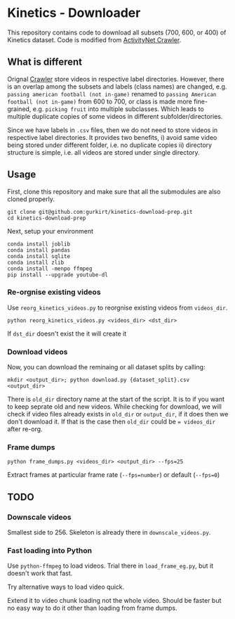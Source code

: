 # Kinetics - Downloader

This repository contains code to download all subsets (700, 600, or 400) of Kinetics dataset.
Code is modified from [ActivityNet Crawler](https://github.com/activitynet/ActivityNet.git).

## What is different
Orignal [Crawler](https://github.com/activitynet/ActivityNet/tree/master/Crawler/Kinetics) store videos in respective label directories. However, there is an overlap among the subsets and labels (class names) are changed, e.g. `passing american football (not in-game)` renamed to `passing American football (not in-game)` from 600 to 700, or class is made more fine-grained, e.g. `picking fruit` into multiple subclasses.
Which leads to multiple duplicate copies of some videos in different subfolder/directories.

Since we have labels in `.csv` files, then we do not need to store videos in respective label directories. 
It provides two benefits, i) avoid same video being stored under different folder, i.e. no duplicate copies ii) directory structure is simple, i.e. all videos are stored under single directory.

## Usage
First, clone this repository and make sure that all the submodules are also cloned properly.

```
git clone git@github.com:gurkirt/kinetics-download-prep.git
cd kinetics-download-prep

```

Next, setup your environment

```
conda install joblib
conda install pandas
conda install sqlite
conda install zlib
conda install -menpo ffmpeg
pip install --upgrade youtube-dl
```

### Re-orgnise existing videos
Use `reorg_kinetics_videos.py` to reorgnise existing videos from `videos_dir`. 

```
python reorg_kinetics_videos.py <videos_dir> <dst_dir>
```

If `dst_dir` doesn't exist the it will create it


### Download videos

Now, you can download the reminaing or all dataset splits by calling:

```
mkdir <output_dir>; python download.py {dataset_split}.csv <output_dir>
```

There is `old_dir` directory name at the start of the script. 
It is to if you want to keep seprate old and new videos. 
While checking for download, we will check if video files already exists in `old_dir` or `output_dir`, if it does then we don't download it. If that is the case then `old_dir` could be `= videos_dir` after re-org.

### Frame dumps

```
python frame_dumps.py <videos_dir> <output_dir> --fps=25 
```

Extract frames at particular frame rate (`--fps=number`) or default (`--fps=0`)

## TODO
### Downscale videos
Smallest side to 256. Skeleton is already there in `downscale_videos.py`.
### Fast loading into Python
Use `python-ffmpeg` to load videos. Trial there in `load_frame_eg.py`, but it doesn't work that fast.

Try alternative ways to load video quick.

Extend it to video chunk loading not the whole video. Should be faster but no easy way to do it other than loading from frame dumps.



